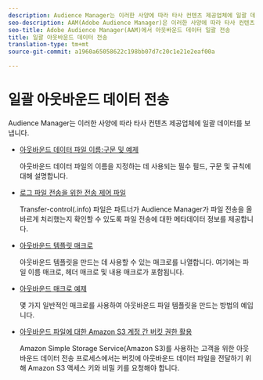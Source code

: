 ```yaml
---
description: Audience Manager는 이러한 사양에 따라 타사 컨텐츠 제공업체에 일괄 데이터를 보냅니다.
seo-description: AAM(Adobe Audience Manager)은 이러한 사양에 따라 타사 컨텐츠 제공업체에 일괄 데이터를 보냅니다.
seo-title: Adobe Audience Manager(AAM)에서 아웃바운드 데이터 일괄 전송
title: 일괄 아웃바운드 데이터 전송
translation-type: tm+mt
source-git-commit: a1960a65058622c198bb07d7c20c1e21e2eaf00a

---
```



# 일괄 아웃바운드 데이터 전송

Audience Manager는 이러한 사양에 따라 타사 컨텐츠 제공업체에 일괄 데이터를 보냅니다.

* [아웃바운드 데이터 파일 이름:구문 및 예제](/help/using/integration/receiving-audience-data/batch-outbound-transfers/outbound-file-name-contents.md)

   아웃바운드 데이터 파일의 이름을 지정하는 데 사용되는 필수 필드, 구문 및 규칙에 대해 설명합니다.

* [로그 파일 전송을 위한 전송 제어 파일](/help/using/integration/receiving-audience-data/batch-outbound-transfers/transfer-control-files.md)

   Transfer-control(.info) 파일은 파트너가 Audience Manager가 파일 전송을 올바르게 처리했는지 확인할 수 있도록 파일 전송에 대한 메타데이터 정보를 제공합니다.

* [아웃바운드 템플릿 매크로](/help/using/integration/receiving-audience-data/batch-outbound-transfers/outbound-template-macros.md)

   아웃바운드 템플릿을 만드는 데 사용할 수 있는 매크로를 나열합니다. 여기에는 파일 이름 매크로, 헤더 매크로 및 내용 매크로가 포함됩니다.

* [아웃바운드 매크로 예제](/help/using/integration/receiving-audience-data/batch-outbound-transfers/outbound-macro-examples.md)

   몇 가지 일반적인 매크로를 사용하여 아웃바운드 파일 템플릿을 만드는 방법의 예입니다.

* [아웃바운드 파일에 대한 Amazon S3 계정 간 버킷 권한 활용](/help/using/integration/receiving-audience-data/batch-outbound-transfers/authorize-s3-cross-bucket.md)

   Amazon Simple Storage Service(Amazon S3)를 사용하는 고객을 위한 아웃바운드 데이터 전송 프로세스에서는 버킷에 아웃바운드 데이터 파일을 전달하기 위해 Amazon S3 액세스 키와 비밀 키를 요청해야 합니다.
